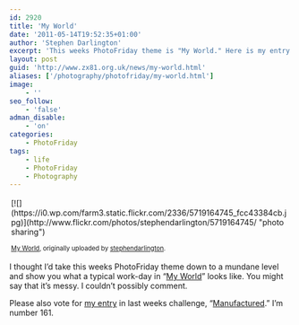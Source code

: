 ```yaml
---
id: 2920
title: 'My World'
date: '2011-05-14T19:52:35+01:00'
author: 'Stephen Darlington'
excerpt: 'This weeks PhotoFriday theme is "My World." Here is my entry.'
layout: post
guid: 'http://www.zx81.org.uk/news/my-world.html'
aliases: ['/photography/photofriday/my-world.html']
image:
    - ''
seo_follow:
    - 'false'
adman_disable:
    - 'on'
categories:
    - PhotoFriday
tags:
    - life
    - PhotoFriday
    - Photography
---
```


<div style="text-align: left; padding: 3px;">[![](https://i0.wp.com/farm3.static.flickr.com/2336/5719164745_fcc43384cb.jpg)](http://www.flickr.com/photos/stephendarlington/5719164745/ "photo sharing")  
  
<span style="font-size: 0.8em; margin-top: 0px;">[My World](http://www.flickr.com/photos/stephendarlington/5719164745/), originally uploaded by [stephendarlington](http://www.flickr.com/photos/stephendarlington/).</span></div>I thought I’d take this weeks PhotoFriday theme down to a mundane level and show you what a typical work-day in “[My World](http://www.photofriday.com/archives/challenge/001083.php)” looks like. You might say that it’s messy. I couldn’t possibly comment.

Please also vote for [my entry](http://www.zx81.org.uk/photography/photofriday/manufactured.html) in last weeks challenge, “[Manufactured](http://www.photofriday.com/linkviewer.php?id=1081).” I’m number 161.